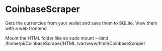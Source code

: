 # CoinbaseScraper
Gets the currencies from your wallet and save them to SQLite. View them with a web frontend

Mount the HTML folder like so
sudo mount --bind /home/pi/CoinbaseScraper/HTML /var/www/html/CoinbaseScraper